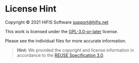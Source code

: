 # License Hint

Copyright © 2021 HIFIS Software <support@hifis.net>

This work is licensed under the [GPL-3.0-or-later](LICENSES/GPL-3.0-or-later.txt) license.

Please see the individual files for more accurate information.

> **Hint:** We provided the copyright and license information in accordance to the [REUSE Specification 3.0](https://reuse.software/spec/).

